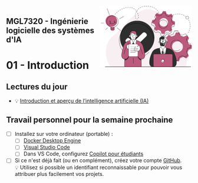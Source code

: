 <img style="float: right;" src="../../images/component_engineering.svg" alt="EngineeringAISystems" width="250"/>

## MGL7320 - Ingénierie logicielle des systèmes d'IA
# 01 - Introduction

## Lectures du jour
- :bulb: [Introduction et aperçu de l’intelligence artificielle (IA)](./01_introduction.pdf)

## Travail personnel pour la semaine prochaine
- [ ] Installez sur votre ordinateur (portable) :
  - [ ] [Docker Desktop Engine](https://docs.docker.com/engine/install/)
  - [ ] [Visual Studio Code](https://code.visualstudio.com)
  - [ ] Dans VS Code, configurez [Copilot pour étudiants](https://adoption.microsoft.com/fr-fr/copilot-resources-for-education/)
- [ ] Si ce n'est déjà fait (ou en complément), créez votre compte [GitHub](https://github.com). <br>
:bulb: Utilisez si possible un identifiant reconnaissable pour pouvoir vous attribuer plus facilement vos projets.
